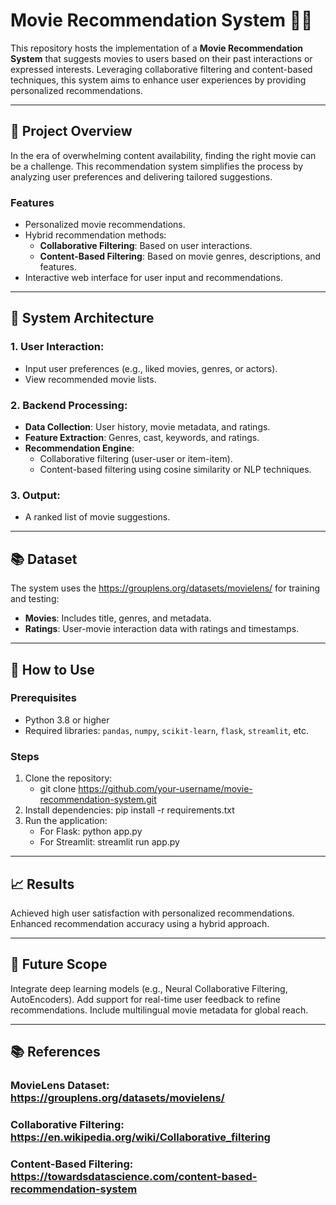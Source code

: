 # Movie Recommendation System 🎥🍿

This repository hosts the implementation of a **Movie Recommendation System** that suggests movies to users based on their past interactions or expressed interests. Leveraging collaborative filtering and content-based techniques, this system aims to enhance user experiences by providing personalized recommendations.

---

## 📑 **Project Overview**

In the era of overwhelming content availability, finding the right movie can be a challenge. This recommendation system simplifies the process by analyzing user preferences and delivering tailored suggestions. 

### **Features**
- Personalized movie recommendations.
- Hybrid recommendation methods:
  - **Collaborative Filtering**: Based on user interactions.
  - **Content-Based Filtering**: Based on movie genres, descriptions, and features.
- Interactive web interface for user input and recommendations.

---

## 🔧 **System Architecture**

### 1. **User Interaction**:
- Input user preferences (e.g., liked movies, genres, or actors).
- View recommended movie lists.

### 2. **Backend Processing**:
- **Data Collection**: User history, movie metadata, and ratings.
- **Feature Extraction**: Genres, cast, keywords, and ratings.
- **Recommendation Engine**:
  - Collaborative filtering (user-user or item-item).
  - Content-based filtering using cosine similarity or NLP techniques.

### 3. **Output**:
- A ranked list of movie suggestions.

---

## 📚 **Dataset**

The system uses the https://grouplens.org/datasets/movielens/ for training and testing:
- **Movies**: Includes title, genres, and metadata.
- **Ratings**: User-movie interaction data with ratings and timestamps.

---

## 🚀 **How to Use**

### Prerequisites
- Python 3.8 or higher
- Required libraries: `pandas`, `numpy`, `scikit-learn`, `flask`, `streamlit`, etc.

### Steps
1. Clone the repository:
   - git clone https://github.com/your-username/movie-recommendation-system.git
2. Install dependencies:
   pip install -r requirements.txt
3. Run the application:
   - For Flask:
      python app.py
   - For Streamlit:
      streamlit run app.py

---

## 📈 **Results**
Achieved high user satisfaction with personalized recommendations.
Enhanced recommendation accuracy using a hybrid approach.

---

## 🔮 **Future Scope**
Integrate deep learning models (e.g., Neural Collaborative Filtering, AutoEncoders).
Add support for real-time user feedback to refine recommendations.
Include multilingual movie metadata for global reach.

---

## 📚 **References**
### MovieLens Dataset: https://grouplens.org/datasets/movielens/
### Collaborative Filtering: https://en.wikipedia.org/wiki/Collaborative_filtering
### Content-Based Filtering: https://towardsdatascience.com/content-based-recommendation-system
